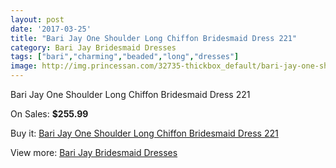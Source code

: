 ```yaml
---
layout: post
date: '2017-03-25'
title: "Bari Jay One Shoulder Long Chiffon Bridesmaid Dress 221"
category: Bari Jay Bridesmaid Dresses
tags: ["bari","charming","beaded","long","dresses"]
image: http://img.princessan.com/32735-thickbox_default/bari-jay-one-shoulder-long-chiffon-bridesmaid-dress-221.jpg
---
```

Bari Jay One Shoulder Long Chiffon Bridesmaid Dress 221

On Sales: **$255.99**
<a href="https://www.princessan.com/en/15081-bari-jay-one-shoulder-long-chiffon-bridesmaid-dress-221.html"><amp-img layout="responsive" width="600" height="600" src="//img.princessan.com/32735-thickbox_default/bari-jay-one-shoulder-long-chiffon-bridesmaid-dress-221.jpg" alt="Bari Jay One Shoulder Long Chiffon Bridesmaid Dress 221 0" /></a>

Buy it: [Bari Jay One Shoulder Long Chiffon Bridesmaid Dress 221](https://www.princessan.com/en/15081-bari-jay-one-shoulder-long-chiffon-bridesmaid-dress-221.html "Bari Jay One Shoulder Long Chiffon Bridesmaid Dress 221")

View more: [Bari Jay Bridesmaid Dresses](https://www.princessan.com/en/109- "Bari Jay Bridesmaid Dresses")
